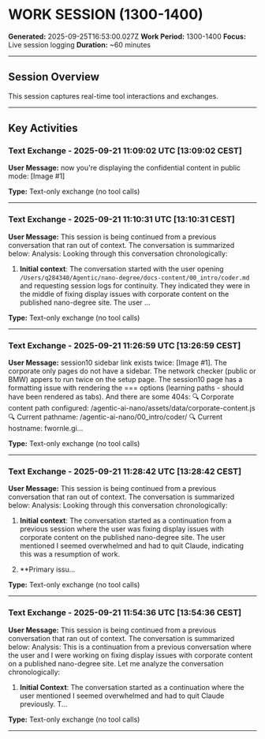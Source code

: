 # WORK SESSION (1300-1400)

**Generated:** 2025-09-25T16:53:00.027Z
**Work Period:** 1300-1400
**Focus:** Live session logging
**Duration:** ~60 minutes

---

## Session Overview

This session captures real-time tool interactions and exchanges.

---

## Key Activities

### Text Exchange - 2025-09-21 11:09:02 UTC [13:09:02 CEST]

**User Message:** now you're displaying the confidential content in public mode: [Image #1]

**Type:** Text-only exchange (no tool calls)

---

### Text Exchange - 2025-09-21 11:10:31 UTC [13:10:31 CEST]

**User Message:** This session is being continued from a previous conversation that ran out of context. The conversation is summarized below:
Analysis:
Looking through this conversation chronologically:

1. **Initial context**: The conversation started with the user opening `/Users/q284340/Agentic/nano-degree/docs-content/00_intro/coder.md` and requesting session logs for continuity. They indicated they were in the middle of fixing display issues with corporate content on the published nano-degree site. The user ...

**Type:** Text-only exchange (no tool calls)

---

### Text Exchange - 2025-09-21 11:26:59 UTC [13:26:59 CEST]

**User Message:** session10 sidebar link exists twice: [Image #1]. The corporate only pages do not have a sidebar. The network checker (public or BMW) appers to run twice on the setup page. The session10 page has a formatting issue with rendering the === options (learning paths - should have been rendered as tabs). And there are some 404s:  🔍 Corporate content path configured: /agentic-ai-nano/assets/data/corporate-content.js
 🔍 Current pathname: /agentic-ai-nano/00_intro/coder/
 🔍 Current hostname: fwornle.gi...

**Type:** Text-only exchange (no tool calls)

---

### Text Exchange - 2025-09-21 11:28:42 UTC [13:28:42 CEST]

**User Message:** This session is being continued from a previous conversation that ran out of context. The conversation is summarized below:
Analysis:
Looking through this conversation chronologically:

1. **Initial context**: The conversation started as a continuation from a previous session where the user was fixing display issues with corporate content on the published nano-degree site. The user mentioned I seemed overwhelmed and had to quit Claude, indicating this was a resumption of work.

2. **Primary issu...

**Type:** Text-only exchange (no tool calls)

---

### Text Exchange - 2025-09-21 11:54:36 UTC [13:54:36 CEST]

**User Message:** This session is being continued from a previous conversation that ran out of context. The conversation is summarized below:
Analysis:
This is a continuation from a previous conversation where the user and I were working on fixing display issues with corporate content on a published nano-degree site. Let me analyze the conversation chronologically:

1. **Initial Context**: The conversation started as a continuation where the user mentioned I seemed overwhelmed and had to quit Claude previously. T...

**Type:** Text-only exchange (no tool calls)

---


